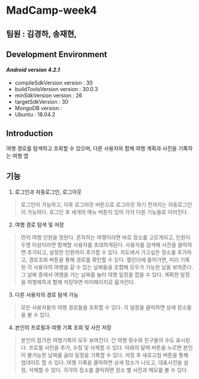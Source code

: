 # MadCamp-week4

## 팀원 : 김경하, 송재현, 

## Development Environment

#### *Android version 4.2.1*

  * compileSdkVersion version : 30
  * buildToolsVersion version : 30.0.3
  * minSdkVersion version : 26
  * targetSdkVersion : 30
  * MongoDB version : 
  * Ubuntu : 18.04.2

## Introduction
여행 경로를 탐색하고 조회할 수 있으며, 다른 사용자와 함께 여행 계획과 사진을 기록하는 여행 앱

## 기능
1. 로그인과 자동로그인, 로그아웃
>로그인이 가능하고, 이후 로그아웃 버튼으로 로그아웃 하기 전까지는 자동로그인이 가능하다.
>로그인 후 세개의 메뉴 버튼이 있어 각각 다른 기능들로 이어진다.

2. 여행 경로 탐색 및 저장
>먼저 여행 인원을 정한다. 혼자하는 여행이라면 바로 장소를 고르게되고, 인원이 두명 이상이라면 함께할 사용자를 초대하게된다. 
>사용자를 검색해 사진을 클릭하면 추가되고, 설정한 인원까지 추가할 수 있다. 
>지도에서 가고싶은 장소를 추가하고, 경로조회 버튼을 통해 경로를 확인할 수 있다.
>캘린더에 들어가면, 미리 기록된 각 사용자의 여행을 갈 수 있는 날짜들을 조합해 모두가 가능한 날을 보여준다. 그 날짜 중에서 여행을 가는 날짜를 눌러 여행 일정을 잡을 수 있다.
>계획한 일정을 여행제목과 함께 저장하면 마이페이지로 옮겨진다.

3. 다른 사용자의 경로 탐색 가능
>모든 사용자들의 여행 경로들을 조회할 수 있다.
>각 일정을 클릭하면 상세 장소들을 볼 수 있다.

4. 본인의 프로필과 여행 기록 조회 및 사진 저장
>본인이 참가한 여행기록이 모두 보여진다. 간 여행 횟수와 친구들의 수도 표시된다.
>프로필 사진을 추가, 수정 및 삭제할 수 있다.
>아래의 달력 버튼을 누르면 본인이 불가능한 날짜를 골라 일정을 기록할 수 있다. 저장 후 새로고침 버튼을 통해 업데이트 할 수 있다.
>여행 기록을 클릭하면 상세 장소가 나오고, 대표사진을 설정, 삭제할 수 있다.
>각각의 장소를 클릭하면 장소 별 사진과 메모를 볼 수 있다.

